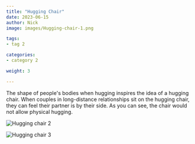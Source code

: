 ```yaml
---
title: "Hugging Chair"
date: 2023-06-15
author: Nick
image: images/Hugging-chair-1.png

tags:
- tag 2

categories:
- category 2

weight: 3

---
```


The shape of people's bodies when hugging inspires the idea of a hugging chair. When couples in long-distance relationships
sit on the hugging chair, they can feel their partner is by their side. As you can see, the chair would not allow physical hugging.

![Hugging chair 2](../../../images/Hugging-chair-2.png)

![Hugging chair 3](../../../images/Hugging-chair-3.png)